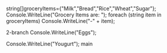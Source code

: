 string[]groceryItems={"Milk","Bread","Rice","Wheat","Sugar"};
Console.WriteLine("Grocery Items are: ");
foreach (string item in groceryItems)
Console.WriteLine("-" + item);




 2-branch
Console.WriteLine("Eggs");

Console.WriteLine("Yougurt");
 main
